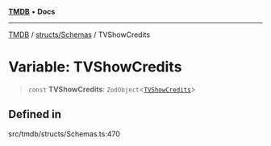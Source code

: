 [**TMDB**](../../../README.md) • **Docs**

***

[TMDB](../../../README.md) / [structs/Schemas](../README.md) / TVShowCredits

# Variable: TVShowCredits

> `const` **TVShowCredits**: `ZodObject`\<[`TVShowCredits`](../type-aliases/TVShowCredits.md)\>

## Defined in

src/tmdb/structs/Schemas.ts:470
